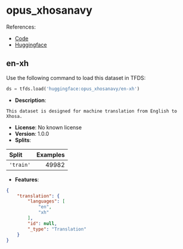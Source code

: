 # opus_xhosanavy

References:

*   [Code](https://github.com/huggingface/datasets/blob/master/datasets/opus_xhosanavy)
*   [Huggingface](https://huggingface.co/datasets/opus_xhosanavy)


## en-xh


Use the following command to load this dataset in TFDS:

```python
ds = tfds.load('huggingface:opus_xhosanavy/en-xh')
```

*   **Description**:

```
This dataset is designed for machine translation from English to Xhosa.
```

*   **License**: No known license
*   **Version**: 1.0.0
*   **Splits**:

Split  | Examples
:----- | -------:
`'train'` | 49982

*   **Features**:

```json
{
    "translation": {
        "languages": [
            "en",
            "xh"
        ],
        "id": null,
        "_type": "Translation"
    }
}
```


